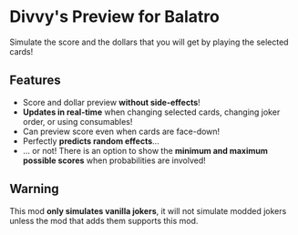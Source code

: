 # Divvy's Preview for Balatro
Simulate the score and the dollars that you will get by playing the selected cards!

## Features
- Score and dollar preview **without side-effects**!
- **Updates in real-time** when changing selected cards, changing joker order, or using consumables!
- Can preview score even when cards are face-down!
- Perfectly **predicts random effects**...
- ... or not! There is an option to show the **minimum and maximum possible scores** when probabilities are involved!

## Warning
This mod **only simulates vanilla jokers**, it will not simulate modded jokers unless the mod that adds them supports this mod.